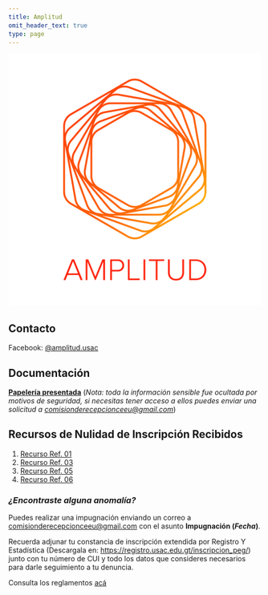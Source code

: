 ```yaml
---
title: Amplitud
omit_header_text: true
type: page
---
```


![](/img/logos/amplitud.png)

## Contacto

Facebook: [@amplitud.usac ](https://www.facebook.com/amplitud.usac)

## Documentación

**[Papelería presentada](https://drive.google.com/drive/folders/1uNIAQ2dRhIzVY4WmglVZ7gFSKige0C44?usp=sharing)** (*Nota: toda la información sensible fue ocultada por motivos de seguridad, si necesitas tener acceso a ellos puedes enviar una solicitud a comisionderecepcionceeu@gmail.com*)

## Recursos de Nulidad de Inscripción Recibidos

1. [Recurso Ref. 01](/recursos-nulidad/01/)
1. [Recurso Ref. 03](/recursos-nulidad/03/)
1. [Recurso Ref. 05](/recursos-nulidad/05/)
1. [Recurso Ref. 06](/recursos-nulidad/06/)

### *¿Encontraste alguna anomalía?*

Puedes realizar una impugnación enviando un correo a [comisionderecepcionceeu@gmail.com](mailto:comisionderecepcionceeu@gmail.com) con el asunto **Impugnación (*Fecha*)**.

Recuerda adjunar tu constancia de inscripción extendida por Registro Y Estadística (Descargala en: https://registro.usac.edu.gt/inscripcion_peg/) junto con tu número de CUI y todo los datos que consideres necesarios para darle seguimiento a tu denuncia.

Consulta los reglamentos [acá](/reglamentos)